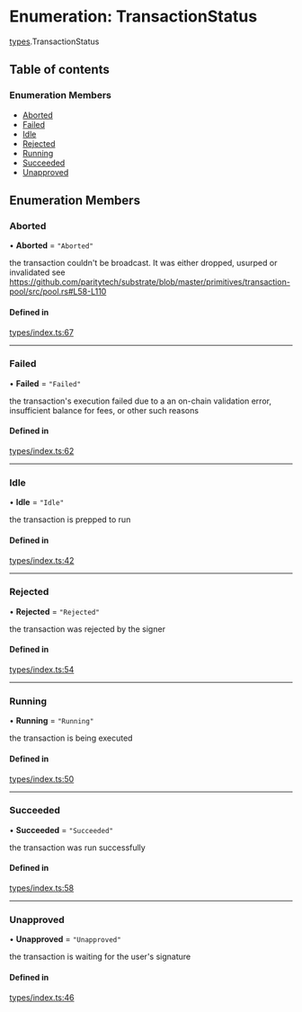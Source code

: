 # Enumeration: TransactionStatus

[types](../wiki/types).TransactionStatus

## Table of contents

### Enumeration Members

- [Aborted](../wiki/types.TransactionStatus#aborted)
- [Failed](../wiki/types.TransactionStatus#failed)
- [Idle](../wiki/types.TransactionStatus#idle)
- [Rejected](../wiki/types.TransactionStatus#rejected)
- [Running](../wiki/types.TransactionStatus#running)
- [Succeeded](../wiki/types.TransactionStatus#succeeded)
- [Unapproved](../wiki/types.TransactionStatus#unapproved)

## Enumeration Members

### Aborted

• **Aborted** = ``"Aborted"``

the transaction couldn't be broadcast. It was either dropped, usurped or invalidated
see https://github.com/paritytech/substrate/blob/master/primitives/transaction-pool/src/pool.rs#L58-L110

#### Defined in

[types/index.ts:67](https://github.com/PolymeshAssociation/polymesh-sdk/blob/16e8c2ca/src/types/index.ts#L67)

___

### Failed

• **Failed** = ``"Failed"``

the transaction's execution failed due to a an on-chain validation error, insufficient balance for fees, or other such reasons

#### Defined in

[types/index.ts:62](https://github.com/PolymeshAssociation/polymesh-sdk/blob/16e8c2ca/src/types/index.ts#L62)

___

### Idle

• **Idle** = ``"Idle"``

the transaction is prepped to run

#### Defined in

[types/index.ts:42](https://github.com/PolymeshAssociation/polymesh-sdk/blob/16e8c2ca/src/types/index.ts#L42)

___

### Rejected

• **Rejected** = ``"Rejected"``

the transaction was rejected by the signer

#### Defined in

[types/index.ts:54](https://github.com/PolymeshAssociation/polymesh-sdk/blob/16e8c2ca/src/types/index.ts#L54)

___

### Running

• **Running** = ``"Running"``

the transaction is being executed

#### Defined in

[types/index.ts:50](https://github.com/PolymeshAssociation/polymesh-sdk/blob/16e8c2ca/src/types/index.ts#L50)

___

### Succeeded

• **Succeeded** = ``"Succeeded"``

the transaction was run successfully

#### Defined in

[types/index.ts:58](https://github.com/PolymeshAssociation/polymesh-sdk/blob/16e8c2ca/src/types/index.ts#L58)

___

### Unapproved

• **Unapproved** = ``"Unapproved"``

the transaction is waiting for the user's signature

#### Defined in

[types/index.ts:46](https://github.com/PolymeshAssociation/polymesh-sdk/blob/16e8c2ca/src/types/index.ts#L46)
